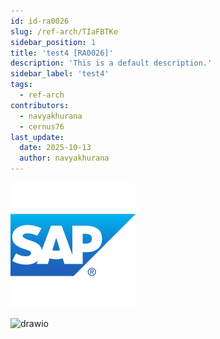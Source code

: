 ```yaml
---
id: id-ra0026
slug: /ref-arch/TIaFBTKe
sidebar_position: 1
title: 'test4 [RA0026]'
description: 'This is a default description.'
sidebar_label: 'test4'
tags:
  - ref-arch
contributors:
  - navyakhurana
  - cernus76
last_update:
  date: 2025-10-13
  author: navyakhurana
---
```


![3167798.png](images/image-L1BBn5IQp-.png)

![drawio](drawio/diagram-tq8PQHiwqm.drawio)



